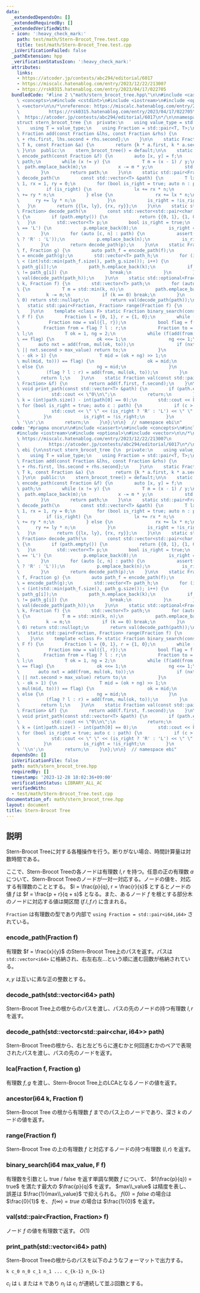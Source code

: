 ```yaml
---
data:
  _extendedDependsOn: []
  _extendedRequiredBy: []
  _extendedVerifiedWith:
  - icon: ':heavy_check_mark:'
    path: test/math/Stern-Brocot_Tree.test.cpp
    title: test/math/Stern-Brocot_Tree.test.cpp
  _isVerificationFailed: false
  _pathExtension: hpp
  _verificationStatusIcon: ':heavy_check_mark:'
  attributes:
    links:
    - https://atcoder.jp/contests/abc294/editorial/6017
    - https://miscalc.hatenablog.com/entry/2023/12/22/213007
    - https://rsk0315.hatenablog.com/entry/2023/04/17/022705
  bundledCode: "#line 2 \"math/stern_brocot_tree.hpp\"\n\n#include <cassert>\n#include\
    \ <concepts>\n#include <cstdint>\n#include <iostream>\n#include <optional>\n#include\
    \ <vector>\n\n/*\nreference: https://miscalc.hatenablog.com/entry/2023/12/22/213007\n\
    \           https://rsk0315.hatenablog.com/entry/2023/04/17/022705\n         \
    \  https://atcoder.jp/contests/abc294/editorial/6017\n*/\n\nnamespace ebi {\n\n\
    struct stern_brocot_tree {\n  private:\n    using value_type = std::int64_t;\n\
    \    using T = value_type;\n    using Fraction = std::pair<T, T>;\n\n    static\
    \ Fraction add(const Fraction &lhs, const Fraction &rhs) {\n        return {lhs.first\
    \ + rhs.first, lhs.second + rhs.second};\n    }\n\n    static Fraction mul(const\
    \ T k, const Fraction &a) {\n        return {k * a.first, k * a.second};\n   \
    \ }\n\n  public:\n    stern_brocot_tree() = default;\n\n    static std::vector<T>\
    \ encode_path(const Fraction &f) {\n        auto [x, y] = f;\n        std::vector<T>\
    \ path;\n        while (x != y) {\n            T m = (x - 1) / y;\n          \
    \  path.emplace_back(m);\n            x -= m * y;\n            std::swap(x, y);\n\
    \        }\n        return path;\n    }\n\n    static std::pair<Fraction, Fraction>\
    \ decode_path(\n        const std::vector<T> &path) {\n        T lx = 0, ly =\
    \ 1, rx = 1, ry = 0;\n        for (bool is_right = true; auto n : path) {\n  \
    \          if (is_right) {\n                lx += rx * n;\n                ly\
    \ += ry * n;\n            } else {\n                rx += lx * n;\n          \
    \      ry += ly * n;\n            }\n            is_right = !is_right;\n     \
    \   }\n        return {{lx, ly}, {rx, ry}};\n    }\n\n    static std::pair<Fraction,\
    \ Fraction> decode_path(\n        const std::vector<std::pair<char, T>> &path)\
    \ {\n        if (path.empty()) {\n            return {{0, 1}, {1, 0}};\n     \
    \   }\n        std::vector<T> p;\n        bool is_right = true;\n        if (path[0].first\
    \ == 'L') {\n            p.emplace_back(0);\n            is_right = !is_right;\n\
    \        }\n        for (auto [c, n] : path) {\n            assert(c == (is_right\
    \ ? 'R' : 'L'));\n            p.emplace_back(n);\n            is_right = !is_right;\n\
    \        }\n        return decode_path(p);\n    }\n\n    static Fraction lca(Fraction\
    \ f, Fraction g) {\n        auto path_f = encode_path(f);\n        auto path_g\
    \ = encode_path(g);\n        std::vector<T> path_h;\n        for (int i = 0; i\
    \ < (int)std::min(path_f.size(), path_g.size()); i++) {\n            T k = std::min(path_f[i],\
    \ path_g[i]);\n            path_h.emplace_back(k);\n            if (path_f[i]\
    \ != path_g[i]) {\n                break;\n            }\n        }\n        return\
    \ val(decode_path(path_h));\n    }\n\n    static std::optional<Fraction> ancestor(T\
    \ k, Fraction f) {\n        std::vector<T> path;\n        for (auto n : encode_path(f))\
    \ {\n            T m = std::min(k, n);\n            path.emplace_back(m);\n  \
    \          k -= m;\n            if (k == 0) break;\n        }\n        if (k >\
    \ 0) return std::nullopt;\n        return val(decode_path(path));\n    }\n\n \
    \   static std::pair<Fraction, Fraction> range(Fraction f) {\n        return decode_path(encode_path(f));\n\
    \    }\n\n    template <class F> static Fraction binary_search(const T max_value,\
    \ F f) {\n        Fraction l = {0, 1}, r = {1, 0};\n        while (true) {\n \
    \           Fraction now = val({l, r});\n            bool flag = f(now);\n   \
    \         Fraction from = flag ? l : r;\n            Fraction to = flag ? r :\
    \ l;\n            T ok = 1, ng = 2;\n            while (f(add(from, mul(ng, to)))\
    \ == flag) {\n                ok <<= 1;\n                ng <<= 1;\n         \
    \       auto nxt = add(from, mul(ok, to));\n                if (nxt.first > max_value\
    \ || nxt.second > max_value) return to;\n            }\n            while (ng\
    \ - ok > 1) {\n                T mid = (ok + ng) >> 1;\n                if (f(add(from,\
    \ mul(mid, to))) == flag) {\n                    ok = mid;\n                }\
    \ else {\n                    ng = mid;\n                }\n            }\n  \
    \          (flag ? l : r) = add(from, mul(ok, to));\n        }\n        assert(0);\n\
    \        return l;\n    }\n\n    static Fraction val(const std::pair<Fraction,\
    \ Fraction> &f) {\n        return add(f.first, f.second);\n    }\n\n    static\
    \ void print_path(const std::vector<T> &path) {\n        if (path.empty()) {\n\
    \            std::cout << \"0\\n\";\n            return;\n        }\n        int\
    \ k = (int)path.size() - int(path[0] == 0);\n        std::cout << k;\n       \
    \ for (bool is_right = true; auto c : path) {\n            if (c > 0) {\n    \
    \            std::cout << \" \" << (is_right ? 'R' : 'L') << \" \" << c;\n   \
    \         }\n            is_right = !is_right;\n        }\n        std::cout <<\
    \ '\\n';\n        return;\n    }\n};\n\n}  // namespace ebi\n"
  code: "#pragma once\n\n#include <cassert>\n#include <concepts>\n#include <cstdint>\n\
    #include <iostream>\n#include <optional>\n#include <vector>\n\n/*\nreference:\
    \ https://miscalc.hatenablog.com/entry/2023/12/22/213007\n           https://rsk0315.hatenablog.com/entry/2023/04/17/022705\n\
    \           https://atcoder.jp/contests/abc294/editorial/6017\n*/\n\nnamespace\
    \ ebi {\n\nstruct stern_brocot_tree {\n  private:\n    using value_type = std::int64_t;\n\
    \    using T = value_type;\n    using Fraction = std::pair<T, T>;\n\n    static\
    \ Fraction add(const Fraction &lhs, const Fraction &rhs) {\n        return {lhs.first\
    \ + rhs.first, lhs.second + rhs.second};\n    }\n\n    static Fraction mul(const\
    \ T k, const Fraction &a) {\n        return {k * a.first, k * a.second};\n   \
    \ }\n\n  public:\n    stern_brocot_tree() = default;\n\n    static std::vector<T>\
    \ encode_path(const Fraction &f) {\n        auto [x, y] = f;\n        std::vector<T>\
    \ path;\n        while (x != y) {\n            T m = (x - 1) / y;\n          \
    \  path.emplace_back(m);\n            x -= m * y;\n            std::swap(x, y);\n\
    \        }\n        return path;\n    }\n\n    static std::pair<Fraction, Fraction>\
    \ decode_path(\n        const std::vector<T> &path) {\n        T lx = 0, ly =\
    \ 1, rx = 1, ry = 0;\n        for (bool is_right = true; auto n : path) {\n  \
    \          if (is_right) {\n                lx += rx * n;\n                ly\
    \ += ry * n;\n            } else {\n                rx += lx * n;\n          \
    \      ry += ly * n;\n            }\n            is_right = !is_right;\n     \
    \   }\n        return {{lx, ly}, {rx, ry}};\n    }\n\n    static std::pair<Fraction,\
    \ Fraction> decode_path(\n        const std::vector<std::pair<char, T>> &path)\
    \ {\n        if (path.empty()) {\n            return {{0, 1}, {1, 0}};\n     \
    \   }\n        std::vector<T> p;\n        bool is_right = true;\n        if (path[0].first\
    \ == 'L') {\n            p.emplace_back(0);\n            is_right = !is_right;\n\
    \        }\n        for (auto [c, n] : path) {\n            assert(c == (is_right\
    \ ? 'R' : 'L'));\n            p.emplace_back(n);\n            is_right = !is_right;\n\
    \        }\n        return decode_path(p);\n    }\n\n    static Fraction lca(Fraction\
    \ f, Fraction g) {\n        auto path_f = encode_path(f);\n        auto path_g\
    \ = encode_path(g);\n        std::vector<T> path_h;\n        for (int i = 0; i\
    \ < (int)std::min(path_f.size(), path_g.size()); i++) {\n            T k = std::min(path_f[i],\
    \ path_g[i]);\n            path_h.emplace_back(k);\n            if (path_f[i]\
    \ != path_g[i]) {\n                break;\n            }\n        }\n        return\
    \ val(decode_path(path_h));\n    }\n\n    static std::optional<Fraction> ancestor(T\
    \ k, Fraction f) {\n        std::vector<T> path;\n        for (auto n : encode_path(f))\
    \ {\n            T m = std::min(k, n);\n            path.emplace_back(m);\n  \
    \          k -= m;\n            if (k == 0) break;\n        }\n        if (k >\
    \ 0) return std::nullopt;\n        return val(decode_path(path));\n    }\n\n \
    \   static std::pair<Fraction, Fraction> range(Fraction f) {\n        return decode_path(encode_path(f));\n\
    \    }\n\n    template <class F> static Fraction binary_search(const T max_value,\
    \ F f) {\n        Fraction l = {0, 1}, r = {1, 0};\n        while (true) {\n \
    \           Fraction now = val({l, r});\n            bool flag = f(now);\n   \
    \         Fraction from = flag ? l : r;\n            Fraction to = flag ? r :\
    \ l;\n            T ok = 1, ng = 2;\n            while (f(add(from, mul(ng, to)))\
    \ == flag) {\n                ok <<= 1;\n                ng <<= 1;\n         \
    \       auto nxt = add(from, mul(ok, to));\n                if (nxt.first > max_value\
    \ || nxt.second > max_value) return to;\n            }\n            while (ng\
    \ - ok > 1) {\n                T mid = (ok + ng) >> 1;\n                if (f(add(from,\
    \ mul(mid, to))) == flag) {\n                    ok = mid;\n                }\
    \ else {\n                    ng = mid;\n                }\n            }\n  \
    \          (flag ? l : r) = add(from, mul(ok, to));\n        }\n        assert(0);\n\
    \        return l;\n    }\n\n    static Fraction val(const std::pair<Fraction,\
    \ Fraction> &f) {\n        return add(f.first, f.second);\n    }\n\n    static\
    \ void print_path(const std::vector<T> &path) {\n        if (path.empty()) {\n\
    \            std::cout << \"0\\n\";\n            return;\n        }\n        int\
    \ k = (int)path.size() - int(path[0] == 0);\n        std::cout << k;\n       \
    \ for (bool is_right = true; auto c : path) {\n            if (c > 0) {\n    \
    \            std::cout << \" \" << (is_right ? 'R' : 'L') << \" \" << c;\n   \
    \         }\n            is_right = !is_right;\n        }\n        std::cout <<\
    \ '\\n';\n        return;\n    }\n};\n\n}  // namespace ebi"
  dependsOn: []
  isVerificationFile: false
  path: math/stern_brocot_tree.hpp
  requiredBy: []
  timestamp: '2023-12-28 18:02:36+09:00'
  verificationStatus: LIBRARY_ALL_AC
  verifiedWith:
  - test/math/Stern-Brocot_Tree.test.cpp
documentation_of: math/stern_brocot_tree.hpp
layout: document
title: Stern-Brocot Tree
---
```


## 説明

Stern-Brocot Treeに対する各種操作を行う。断りがない場合、時間計算量は対数時間である。

ここで、Stern-Brocot Treeの各ノードは有理数 $l, r$ を持つ。任意の正の有理数 $a$ について、Stern-Brocot Treeのノードが一対一対応する。ノードの値を、対応する有理数のこととする。 $l = \frac{p}{q}, r = \frac{r}{s}$ とするとノードの値 $f$ は $f = \frac{p + r}{q + s}$ となる。また、あるノード $f$ を根とする部分木のノードに対応する値は開区間 $(f.l, f.r)$ に含まれる。

`Fraction` は有理数の型であり内部で `using Fraction = std::pair<i64,i64>` されている。

### encode_path(Fraction f)

有理数 $f = \frac{x}{y}$ のStern-Brocot Tree上のパスを返す。パスは `std::vector<i64>` に格納され、右左右左...という順に進む回数が格納されている。

$x, y$ は互いに素な正の整数とする。

### decode_path(std::vector\<i64\> path)

Stern-Brocot Tree上の根からのパスを渡し、パスの先のノードの持つ有理数 $l, r$ を返す。

### decode_path(std::vector<std::pair<char, i64>> path)

Stern-Brocot Treeの根から、右と左どちらに進むかと何回進むかのペアで表現されたパスを渡し、パスの先のノードを返す。

### lca(Fraction f, Fraction g)

有理数 $f, g$ を渡し、Stern-Brocot Tree上のLCAとなるノードの値を返す。

### ancestor(i64 k, Fraction f)

Stern-Brocot Tree の根から有理数 $f$ までのパス上のノードであり、深さ $k$ のノードの値を返す。

### range(Fraction f)

Stern-Brocot Tree の上の有理数 $f$ と対応するノードの持つ有理数 $(l, r)$ を返す。

### binary_search(i64 max_value, F f)

有理数を引数とし true / false を返す単調な関数 $f$ について、 $f(\frac{p}{q}) = true$ を満たす最大の $\frac{p}{q}$ を返す。 $max\\_value$ は精度を表し、誤差は $\frac{1}{max\\_value}$ で抑えられる。 $f(0) = false$ の場合は $\frac{0}{1}$ を、 $f(\infty) = true$ の場合は $\frac{1}{0}$ を返す。

### val(std::pair<Fraction, Fraction> f)

ノード $f$ の値を有理数で返す。 $O(1)$

### print_path(std::vector\<i64\> path)

Stern-Brocot Treeの根からのパスを以下のようなフォーマットで出力する。

```
k c_0 n_0 c_1 n_1 ... c_{k-1} n_{k-1}
```

$c_i$ は `L` または `R` であり $n_i$ は $c_i$ が連続して並ぶ回数とする。
